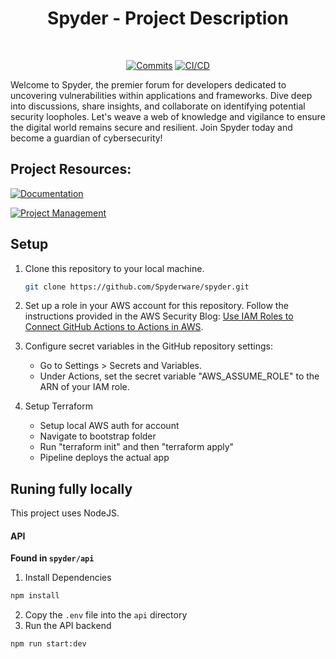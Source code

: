 <div align="center">

# Spyder - Project Description

<br>
  
[![Commits](https://img.shields.io/github/commit-activity/w/Spyderware/spyder)](https://github.com/Spyderware/spyder/activity)
[![CI/CD](https://github.com/Spyderware/spyder/actions/workflows/proj-ci-cd.yaml/badge.svg)](https://github.com/Spyderware/spyder/actions)

</div>

Welcome to Spyder, the premier forum for developers dedicated to uncovering vulnerabilities within applications and frameworks. Dive deep into discussions, share insights, and collaborate on identifying potential security loopholes. Let's weave a web of knowledge and vigilance to ensure the digital world remains secure and resilient. Join Spyder today and become a guardian of cybersecurity!

## Project Resources:

[![Documentation](https://img.shields.io/badge/View-Project%20Documentation-blue?style=for-the-badge)](https://rockshopgraduate.atlassian.net/wiki/spaces/SWLC/pages)&ensp;

[![Project Management](https://img.shields.io/badge/View-Project%20Issue%20Board-blue?style=for-the-badge)](https://rockshopgraduate.atlassian.net/jira/software/projects/SWLU/boards/7)&ensp;

## Setup

1. Clone this repository to your local machine.

   ```bash
   git clone https://github.com/Spyderware/spyder.git
   ```

2. Set up a role in your AWS account for this repository. Follow the instructions provided in the AWS Security Blog: [Use IAM Roles to Connect GitHub Actions to Actions in AWS](https://aws.amazon.com/blogs/security/use-iam-roles-to-connect-github-actions-to-actions-in-aws/).

3. Configure secret variables in the GitHub repository settings:

   - Go to Settings > Secrets and Variables.
   - Under Actions, set the secret variable "AWS_ASSUME_ROLE" to the ARN of your IAM role.

4. Setup Terraform
   - Setup local AWS auth for account
   - Navigate to bootstrap folder
   - Run "terraform init" and then "terraform apply"
   - Pipeline deploys the actual app

## Runing fully locally

This project uses NodeJS.

#### API

**Found in `spyder/api`**

1. Install Dependencies

```bash
npm install
```

2. Copy the `.env` file into the `api` directory
3. Run the API backend

```bash
npm run start:dev
```
